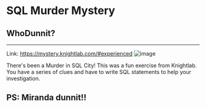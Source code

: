 # SQL Murder Mystery
## WhoDunnit?
_____________________
Link: https://mystery.knightlab.com/#experienced
![image](https://github.com/oribim/SQL_Murder_Mystery/assets/98357505/9a97d715-a1b4-42f4-ad4d-b761af1c9a20)

There's been a Murder in SQL City! 
This was a fun exercise from Knightlab. You have a series of clues and have to write SQL statements to help your investigation.

## PS: Miranda dunnit!!
